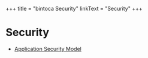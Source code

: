 +++
title = "bintoca Security"
linkText = "Security"
+++

# Security

- [Application Security Model](security/model)
